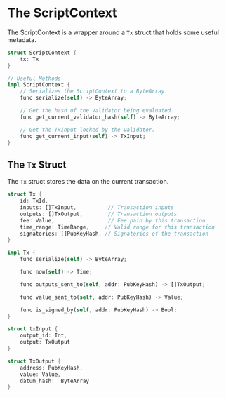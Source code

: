 # The ScriptContext

The ScriptContext is a wrapper around a `Tx` struct that holds some useful metadata.

```rust
struct ScriptContext {
    tx: Tx
}

// Useful Methods
impl ScriptContext {
    // Serializes the ScriptContext to a ByteArray.
    func serialize(self) -> ByteArray;

    // Get the hash of the Validator being evaluated.
    func get_current_validator_hash(self) -> ByteArray;

    // Get the TxInput locked by the validator.
    func get_current_input(self) -> TxInput;
}
```

## The `Tx` Struct

The `Tx` struct stores the data on the current transaction.

```rust
struct Tx {
    id: TxId,
    inputs: []TxInput,          // Transaction inputs
    outputs: []TxOutput,        // Transaction outputs
    fee: Value,                 // Fee paid by this transaction
    time_range: TimeRange,     // Valid range for this transaction
    signatories: []PubKeyHash, // Signatories of the transaction
}

impl Tx {
    func serialize(self) -> ByteArray;

    func now(self) -> Time;

    func outputs_sent_to(self, addr: PubKeyHash) -> []TxOutput;

    func value_sent_to(self, addr: PubKeyHash) -> Value;

    func is_signed_by(self, addr: PubKeyHash) -> Bool;
}

```


```rust
struct txInput {
    output_id: Int,
    output: TxOutput
}
```

```rust
struct TxOutput {
    address: PubKeyHash,
    value: Value,
    datum_hash:  ByteArray
}
```
